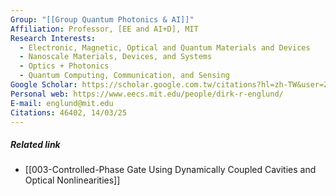 ```yaml
---
Group: "[[Group Quantum Photonics & AI]]"
Affiliation: Professor, [EE and AI+D], MIT
Research Interests:
  - Electronic, Magnetic, Optical and Quantum Materials and Devices
  - Nanoscale Materials, Devices, and Systems
  - Optics + Photonics
  - Quantum Computing, Communication, and Sensing
Google Scholar: https://scholar.google.com.tw/citations?hl=zh-TW&user=ZFpENKoAAAAJ&view_op=list_works&citft=1&citft=3&email_for_op=jessica0323.cheng%40gmail.com&gmla=AOv-ny_5RSSjpf3Jhk7ow0psvXw6XXI3aOjBjWC4O2dk9CPJ8Ux7N3X8eqb8h850fHWIKNP88dNU-h10e6o79CNRjOaBk1FQFvg8iC6Hdc4Z2XAhr8anB7-_h-wliXTThw8iigirR6LXG7cV3d439Q8CfhYP9yIDI-YcNIwMkc9UTKOWstJ1CvjGeqo0CmUfq0XONaJvnqIB3oB1h4XOUTdoUhoXnyUPh1MtiwmDglpiH-4EjRsttzYN8-gwAAqnotIN59g
Personal web: https://www.eecs.mit.edu/people/dirk-r-englund/
E-mail: englund@mit.edu
Citations: 46402, 14/03/25
---
```

##### Related link
- [[003-Controlled-Phase Gate Using Dynamically Coupled Cavities and Optical Nonlinearities]]